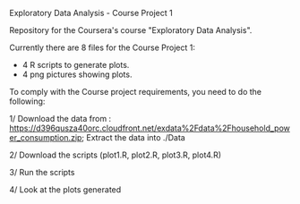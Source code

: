 Exploratory Data Analysis - Course Project 1

Repository for the Coursera's course "Exploratory Data Analysis".

Currently there are 8 files for the Course Project 1:

- 4 R scripts to generate plots.
- 4 png pictures showing plots. 

To comply with the Course project requirements, you need to do the following:


1/ Download the data from : https://d396qusza40orc.cloudfront.net/exdata%2Fdata%2Fhousehold_power_consumption.zip;
Extract the data into ./Data

2/ Download the scripts (plot1.R, plot2.R, plot3.R, plot4.R)

3/ Run the scripts

4/ Look at the plots generated

